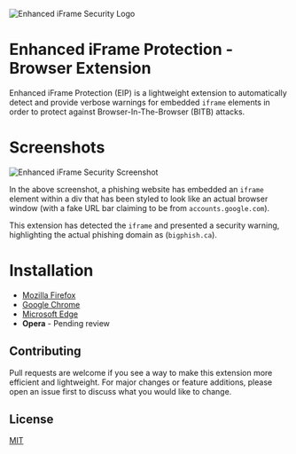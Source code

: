 ![Enhanced iFrame Security Logo](https://github.com/odacavo/enhanced-iframe-protection/blob/main/browser-api/src/icons/icon48.png?raw=true)

# Enhanced iFrame Protection - Browser Extension

Enhanced iFrame Protection (EIP) is a lightweight extension to automatically detect and provide verbose warnings for embedded `iframe` elements in order to protect against Browser-In-The-Browser (BITB) attacks.

# Screenshots
![Enhanced iFrame Security Screenshot](https://i.imgur.com/9bhKl6r.png)

In the above screenshot, a phishing website has embedded an `iframe` element within a div that has been styled to look like an actual browser window (with a fake URL bar claiming to be from `accounts.google.com`). 

This extension has detected the `iframe` and presented a security warning, highlighting the actual phishing domain as (`bigphish.ca`).

# Installation

- [Mozilla Firefox](https://addons.mozilla.org/en-CA/firefox/addon/enhanced-iframe-protection/)
- [Google Chrome](https://chrome.google.com/webstore/detail/enhanced-iframe-protectio/efankjkjendcjahollcfkfhdaffmpkck)
- [Microsoft Edge](https://microsoftedge.microsoft.com/addons/detail/enhanced-iframe-protectio/nhagefgjgbhenhbjijbbnbfphjjdbhof)
- **Opera** - Pending review

## Contributing
Pull requests are welcome if you see a way to make this extension more efficient and lightweight. For major changes or feature additions, please open an issue first to discuss what you would like to change.

## License
[MIT](https://choosealicense.com/licenses/mit/)